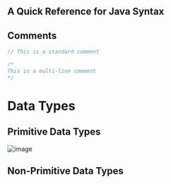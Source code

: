 ## A Quick Reference for Java Syntax

## Comments
```JAVA
// This is a standard comment

/*
This is a multi-line comment
*/
```

# Data Types

## Primitive Data Types
![image](https://user-images.githubusercontent.com/70488531/120082437-20527d80-c091-11eb-9045-f6399571af36.png)

## Non-Primitive Data Types
